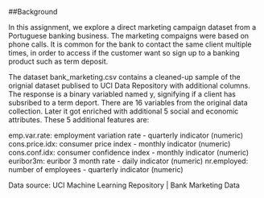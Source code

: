 ##Background

In this assignment, we explore a direct marketing campaign dataset from a Portuguese banking business. The marketing compaigns were based on phone calls. It is common for the bank to contact the same client multiple times, in order to access if the customer want so sign up to a banking product such as term deposit.

The dataset bank_marketing.csv contains a cleaned-up sample of the orignial dataset publised to UCI Data Repository with additional columns. The response is a binary variabled named y, signifying if a client has subsribed to a term deport. There are 16 variables from the original data collection. Later it got enriched with additional 5 social and economic attributes. These 5 additional features are:

emp.var.rate: employment variation rate - quarterly indicator (numeric)
cons.price.idx: consumer price index - monthly indicator (numeric)
cons.conf.idx: consumer confidence index - monthly indicator (numeric)
euribor3m: euribor 3 month rate - daily indicator (numeric)
nr.employed: number of employees - quarterly indicator (numeric)


Data source: UCI Machine Learning Repository | Bank Marketing Data
